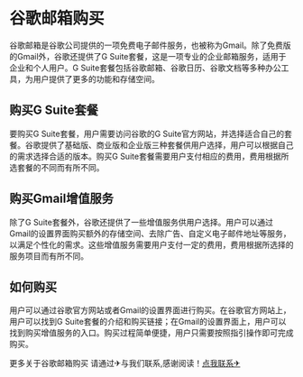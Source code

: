 # 谷歌邮箱购买

谷歌邮箱是谷歌公司提供的一项免费电子邮件服务，也被称为Gmail。除了免费版的Gmail外，谷歌还提供了G Suite套餐，这是一项专业的企业邮箱服务，适用于企业和个人用户。G Suite套餐包括谷歌邮箱、谷歌日历、谷歌文档等多种办公工具，为用户提供了更多的功能和存储空间。

## 购买G Suite套餐

要购买G Suite套餐，用户需要访问谷歌的G Suite官方网站，并选择适合自己的套餐。谷歌提供了基础版、商业版和企业版三种套餐供用户选择，用户可以根据自己的需求选择合适的版本。购买G Suite套餐需要用户支付相应的费用，费用根据所选套餐的不同而有所不同。

## 购买Gmail增值服务

除了G Suite套餐外，谷歌还提供了一些增值服务供用户选择。用户可以通过Gmail的设置界面购买额外的存储空间、去除广告、自定义电子邮件地址等服务，以满足个性化的需求。这些增值服务需要用户支付一定的费用，费用根据所选择的服务项目而有所不同。

## 如何购买

用户可以通过谷歌官方网站或者Gmail的设置界面进行购买。在谷歌官方网站上，用户可以找到G Suite套餐的介绍和购买链接；在Gmail的设置界面上，用户可以找到购买增值服务的入口。购买过程简单便捷，用户只需要按照指引操作即可完成购买。

更多关于谷歌邮箱购买 请通过✈与我们联系,感谢阅读！[点我联系✈](https://faq.G208.com)